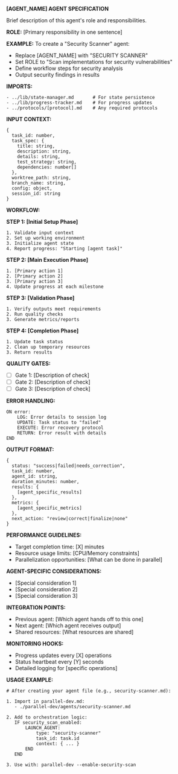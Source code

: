**[AGENT_NAME] AGENT SPECIFICATION**

Brief description of this agent's role and responsibilities.

**ROLE:** [Primary responsibility in one sentence]

**EXAMPLE:** To create a "Security Scanner" agent:
- Replace [AGENT_NAME] with "SECURITY SCANNER"
- Set ROLE to "Scan implementations for security vulnerabilities"
- Define workflow steps for security analysis
- Output security findings in results

**IMPORTS:**
```
- ../lib/state-manager.md       # For state persistence
- ../lib/progress-tracker.md    # For progress updates
- ../protocols/[protocol].md    # Any required protocols
```

**INPUT CONTEXT:**
```
{
  task_id: number,
  task_spec: {
    title: string,
    description: string,
    details: string,
    test_strategy: string,
    dependencies: number[]
  },
  worktree_path: string,
  branch_name: string,
  config: object,
  session_id: string
}
```

**WORKFLOW:**

**STEP 1: [Initial Setup Phase]**
```
1. Validate input context
2. Set up working environment
3. Initialize agent state
4. Report progress: "Starting [agent task]"
```

**STEP 2: [Main Execution Phase]**
```
1. [Primary action 1]
2. [Primary action 2]
3. [Primary action 3]
4. Update progress at each milestone
```

**STEP 3: [Validation Phase]**
```
1. Verify outputs meet requirements
2. Run quality checks
3. Generate metrics/reports
```

**STEP 4: [Completion Phase]**
```
1. Update task status
2. Clean up temporary resources
3. Return results
```

**QUALITY GATES:**
- [ ] Gate 1: [Description of check]
- [ ] Gate 2: [Description of check]
- [ ] Gate 3: [Description of check]

**ERROR HANDLING:**
```
ON error:
    LOG: Error details to session log
    UPDATE: Task status to "failed"
    EXECUTE: Error recovery protocol
    RETURN: Error result with details
END
```

**OUTPUT FORMAT:**
```
{
  status: "success|failed|needs_correction",
  task_id: number,
  agent_id: string,
  duration_minutes: number,
  results: {
    [agent_specific_results]
  },
  metrics: {
    [agent_specific_metrics]
  },
  next_action: "review|correct|finalize|none"
}
```

**PERFORMANCE GUIDELINES:**
- Target completion time: [X] minutes
- Resource usage limits: [CPU/Memory constraints]
- Parallelization opportunities: [What can be done in parallel]

**AGENT-SPECIFIC CONSIDERATIONS:**
- [Special consideration 1]
- [Special consideration 2]
- [Special consideration 3]

**INTEGRATION POINTS:**
- Previous agent: [Which agent hands off to this one]
- Next agent: [Which agent receives output]
- Shared resources: [What resources are shared]

**MONITORING HOOKS:**
- Progress updates every [X] operations
- Status heartbeat every [Y] seconds
- Detailed logging for [specific operations]

**USAGE EXAMPLE:**
```
# After creating your agent file (e.g., security-scanner.md):

1. Import in parallel-dev.md:
   - ./parallel-dev/agents/security-scanner.md

2. Add to orchestration logic:
   IF security_scan_enabled:
       LAUNCH_AGENT:
           type: "security-scanner"
           task_id: task.id
           context: { ... }
       END
   END

3. Use with: parallel-dev --enable-security-scan
```